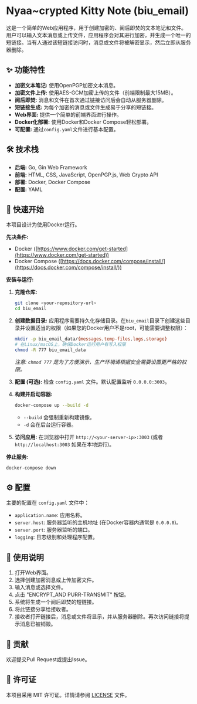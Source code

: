 # Nyaa~crypted Kitty Note (biu_email)

这是一个简单的Web应用程序，用于创建加密的、阅后即焚的文本笔记和文件。用户可以输入文本消息或上传文件，应用程序会对其进行加密，并生成一个唯一的短链接。当有人通过该短链接访问时，消息或文件将被解密显示，然后立即从服务器删除。

## ✨ 功能特性

*   **加密文本笔记:** 使用OpenPGP加密文本消息。
*   **加密文件上传:** 使用AES-GCM加密上传的文件（前端限制最大15MB）。
*   **阅后即焚:** 消息和文件在首次通过链接访问后会自动从服务器删除。
*   **短链接生成:** 为每个加密的消息或文件生成易于分享的短链接。
*   **Web界面:** 提供一个简单的前端界面进行操作。
*   **Docker化部署:** 使用Docker和Docker Compose轻松部署。
*   **可配置:** 通过`config.yaml`文件进行基本配置。

## 🛠️ 技术栈

*   **后端:** Go, Gin Web Framework
*   **前端:** HTML, CSS, JavaScript, OpenPGP.js, Web Crypto API
*   **部署:** Docker, Docker Compose
*   **配置:** YAML

## 🚀 快速开始

本项目设计为使用Docker运行。

**先决条件:**

*   Docker ([https://www.docker.com/get-started](https://www.docker.com/get-started))
*   Docker Compose ([https://docs.docker.com/compose/install/](https://docs.docker.com/compose/install/))

**安装与运行:**

1.  **克隆仓库:**
    ```bash
    git clone <your-repository-url>
    cd biu_email
    ```

2.  **创建数据目录:**
    应用程序需要持久化存储目录。在`biu_email`目录下创建这些目录并设置适当的权限（如果您的Docker用户不是root，可能需要调整权限）：
    ```bash
    mkdir -p biu_email_data/{messages,temp-files,logs,storage}
    # 在Linux/macOS上，确保Docker运行用户有写入权限
    chmod -R 777 biu_email_data
    ```
    *注意: `chmod 777` 是为了方便演示，生产环境请根据安全需要设置更严格的权限。*

3.  **配置 (可选):**
    检查 `config.yaml` 文件。默认配置监听 `0.0.0.0:3003`。

4.  **构建并启动容器:**
    ```bash
    docker-compose up --build -d
    ```
    *   `--build` 会强制重新构建镜像。
    *   `-d` 会在后台运行容器。

5.  **访问应用:**
    在浏览器中打开 `http://<your-server-ip>:3003` (或者 `http://localhost:3003` 如果在本地运行)。

**停止服务:**

```bash
docker-compose down
```

## ⚙️ 配置

主要的配置在 `config.yaml` 文件中：

*   `application.name`: 应用名称。
*   `server.host`: 服务器监听的主机地址 (在Docker容器内通常是 `0.0.0.0`)。
*   `server.port`: 服务器监听的端口。
*   `logging`: 日志级别和处理程序配置。

## 📝 使用说明

1.  打开Web界面。
2.  选择创建加密消息或上传加密文件。
3.  输入消息或选择文件。
4.  点击 "ENCRYPT_AND PURR-TRANSMIT" 按钮。
5.  系统将生成一个阅后即焚的短链接。
6.  将此链接分享给接收者。
7.  接收者打开链接后，消息或文件将显示，并从服务器删除。再次访问链接将提示消息已被销毁。

## 🤝 贡献

欢迎提交Pull Request或提出Issue。

## 📄 许可证

本项目采用 MIT 许可证。详情请参阅 [LICENSE](LICENSE) 文件。